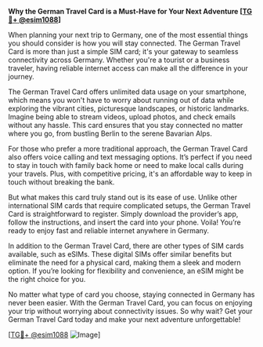 **Why the German Travel Card is a Must-Have for Your Next Adventure [[TG💪+ @esim1088](https://t.me/s/esim1088)]**

When planning your next trip to Germany, one of the most essential things you should consider is how you will stay connected. The German Travel Card is more than just a simple SIM card; it's your gateway to seamless connectivity across Germany. Whether you're a tourist or a business traveler, having reliable internet access can make all the difference in your journey.

The German Travel Card offers unlimited data usage on your smartphone, which means you won't have to worry about running out of data while exploring the vibrant cities, picturesque landscapes, or historic landmarks. Imagine being able to stream videos, upload photos, and check emails without any hassle. This card ensures that you stay connected no matter where you go, from bustling Berlin to the serene Bavarian Alps.

For those who prefer a more traditional approach, the German Travel Card also offers voice calling and text messaging options. It’s perfect if you need to stay in touch with family back home or need to make local calls during your travels. Plus, with competitive pricing, it's an affordable way to keep in touch without breaking the bank.

But what makes this card truly stand out is its ease of use. Unlike other international SIM cards that require complicated setups, the German Travel Card is straightforward to register. Simply download the provider’s app, follow the instructions, and insert the card into your phone. Voila! You’re ready to enjoy fast and reliable internet anywhere in Germany.

In addition to the German Travel Card, there are other types of SIM cards available, such as eSIMs. These digital SIMs offer similar benefits but eliminate the need for a physical card, making them a sleek and modern option. If you’re looking for flexibility and convenience, an eSIM might be the right choice for you.

No matter what type of card you choose, staying connected in Germany has never been easier. With the German Travel Card, you can focus on enjoying your trip without worrying about connectivity issues. So why wait? Get your German Travel Card today and make your next adventure unforgettable!

[[TG💪+ @esim1088](https://t.me/s/esim1088) ![Image](https://i.postimg.cc/Y0z9fWf4/image.png)]